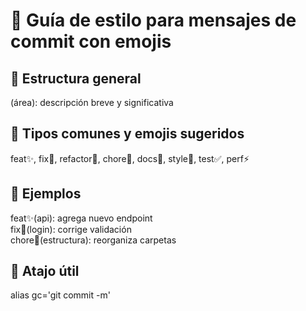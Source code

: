 # 🧱 Guía de estilo para mensajes de commit con emojis

## 📌 Estructura general
<tipo><emoji>(área): descripción breve y significativa

## 🧩 Tipos comunes y emojis sugeridos
feat✨, fix🐛, refactor🔁, chore🧱, docs📝, style🎨, test✅, perf⚡

## 🧠 Ejemplos
feat✨(api): agrega nuevo endpoint  
fix🐛(login): corrige validación  
chore🧱(estructura): reorganiza carpetas

## 🧰 Atajo útil
alias gc='git commit -m'
